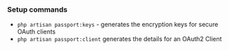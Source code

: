 ### Setup commands
- `php artisan passport:keys` - generates the encryption keys for secure OAuth clients
- `php artisan passport:client` generates the details for an OAuth2 Client
